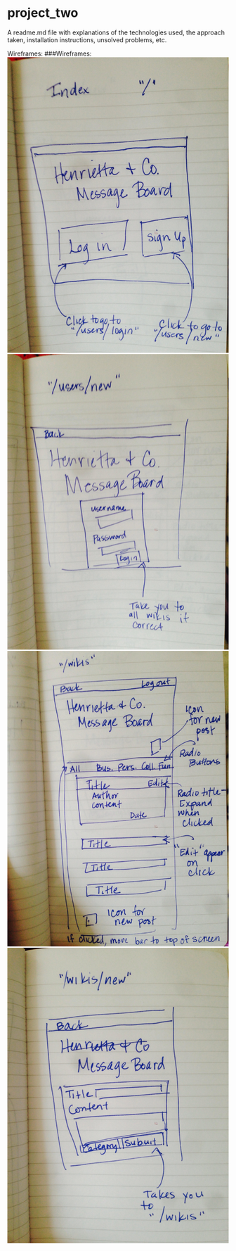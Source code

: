 # project_two
A readme.md file with explanations of the technologies used, the approach taken, installation instructions, unsolved problems, etc.

Wireframes:
###Wireframes:
![wireframe1](wireframe1.jpg)
![wireframe2](wireframe2.jpg)
![wireframe3](wireframe3.jpg)
![wireframe4](wireframe4.jpg)

